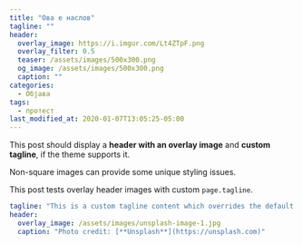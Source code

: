 ```yaml
---
title: "Ова е наслов"
tagline: ""
header:
  overlay_image: https://i.imgur.com/Lt4ZTpF.png
  overlay_filter: 0.5
  teaser: /assets/images/500x300.png
  og_image: /assets/images/500x300.png
  caption: ""
categories:
  - Објава
tags:
  - протест
last_modified_at: 2020-01-07T13:05:25-05:00
---
```


This post should display a **header with an overlay image** and **custom tagline**, if the theme supports it.

Non-square images can provide some unique styling issues.

This post tests overlay header images with custom `page.tagline`.

```yaml
tagline: "This is a custom tagline content which overrides the default page excerpt."
header:
  overlay_image: /assets/images/unsplash-image-1.jpg
  caption: "Photo credit: [**Unsplash**](https://unsplash.com)"
```

